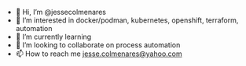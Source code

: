 - 👋 Hi, I’m @jessecolmenares
- 👀 I’m interested in  docker/podman, kubernetes, openshift, terraform, automation 
- 🌱 I’m currently learning
- 💞️ I’m looking to collaborate on process automation
- 📫 How to reach me jesse.colmenares@yahoo.com

<!---
jessecolmenares/jessecolmenares is a ✨ special ✨ repository because its `README.md` (this file) appears on your GitHub profile.
You can click the Preview link to take a look at your changes.
--->
